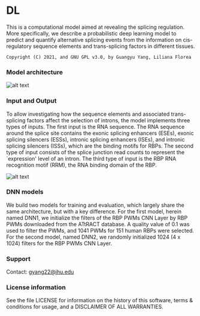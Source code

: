 # DL
This is a computational model aimed at revealing the splicing regulation. More specifically, we describe a probabilistic deep learning model to predict and quantify alternative splicing events from the information on cis-regulatory sequence elements and trans-splicing factors in different tissues.

```
Copyright (C) 2021, and GNU GPL v3.0, by Guangyu Yang, Liliana Florea
```
### <a name="model-architecture " /> Model architecture
![alt text](https://github.com/splicebox/DL/blob/main/figures/PDL_architecture.png)


### <a name="input-and-output" /> Input and Output
To allow investigating how the sequence elements and associated trans-splicing factors affect the selection of introns, the model implements three types of inputs. The first input is the RNA sequence. The RNA sequence around the splice site contains the exonic splicing enhancers (ESEs), exonic splicing silencers (ESSs), intronic splicing enhancers (ISEs), and  intronic splicing silencers (ISSs), which are the binding motifs for RBPs. The second type of input consists of the splice junction read counts to represent the `expression' level of an intron. The third type of input is the RBP RNA recognition motif (RRM), the RNA binding domain of the RBP.

![alt text](https://github.com/splicebox/DL/blob/main/figures/input_output.png)

### <a name="dnn-models" /> DNN models
We build two models for training and evaluation, which largely share the same architecture, but with a key difference. For the first model, herein named DNN1, we initialize the filters of the RBP PWMs CNN Layer by RBP PWMs downloaded from the ATtRACT database. A quality value of 0.1 was used to filter the PWMs, and 1041 PWMs for 151 human RBPs were selected. For the second model, named DNN2, we randomly initialized 1024 (4 x 1024) filters for the RBP PWMs CNN Layer.

### <a name="support" /> Support
Contact: gyang22@jhu.edu

### License information
See the file LICENSE for information on the history of this software, terms
& conditions for usage, and a DISCLAIMER OF ALL WARRANTIES.
